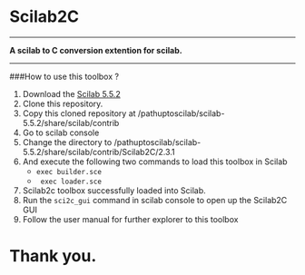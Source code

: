 # Scilab2C
- - - - - -
__A scilab to C conversion extention for scilab.__
- - - - - - 
###How to use this toolbox ?
1. Download the [Scilab 5.5.2](http://www.scilab.org/download/latest)
2. Clone this repository.
3. Copy this cloned repository at /pathuptoscilab/scilab-5.5.2/share/scilab/contrib 
4. Go to scilab console
5. Change the directory to /pathuptoscilab/scilab-5.5.2/share/scilab/contrib/Scilab2C/2.3.1
6. And execute the following two commands to load this toolbox in Scilab
   * `` exec builder.sce ``
   * ``  exec loader.sce ``
7. Scilab2c toolbox successfully loaded into Scilab.
8. Run the ``sci2c_gui`` command in scilab console to open up the Scilab2C GUI
9. Follow the user manual for further explorer to this toolbox

# Thank you.




